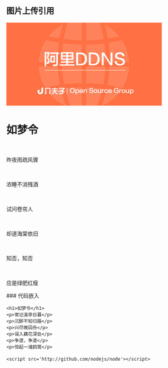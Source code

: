 ## 图片上传引用

<img src='https://raw.githubusercontent.com/marryna/hello-world/master/img/cover.jpg' alt='介夫子'> 
    <h1>如梦令</h1>
    <p>昨夜雨疏风骤</p>
    <p>浓睡不消残酒</p>
    <p>试问卷帘人</p>
    <p>却道海棠依旧</p>
    <p>知否，知否</p>
    <p>应是绿肥红瘦</p>
### 代码嵌入

    <h1>如梦令</h1>
    <p>常记溪亭日暮</p>
    <p>沉醉不知归路</p>
    <p>兴尽晚回舟</p>
    <p>误入藕花深处</p>
    <p>争渡，争渡</p>
    <p>惊起一滩鸥鹭</p>

    <script src='http://github.com/nodejs/node'></script>


   